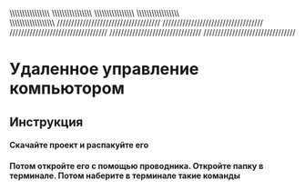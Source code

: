 \\\\\\\\\\\\\\\\\\\\\\\\\\\\\\\\
 \\\\\\\\\\\\\\\\\\\\\\\\\\\\\\\\
  \\\\\\\\\\\\\\\\\\\\\\\\\\\\\\\\
\\\\\\\\\\\\\\\\\\\\\\\\\\\\\\\\\\\
\\\\\\\\\\\\\\\\\\\\\\\\\\\\\\\\\\\\
////////////////////////////////////
///////////////////////////////////
//////////////////////////////////
 ////////////////////////////////
////////////////////////////////

<h1>Удаленное управление компьютором</h1>
<h2>Инструкция</h2>
<h4>Скачайте проект и распакуйте его</h4>
<h4>Потом откройте его с помощью проводника. Откройте папку в терминале. Потом наберите в терминале такие команды</h4>